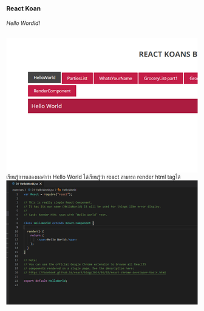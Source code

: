 ### React Koan

###### Hello Wordld!
<img src='./01.png'/>
  เรียนรู้การแสดงผลคำว่า Hello World ได้เรียนรู้ว่า react สามารถ render html tagได้
<img src='./01raw.png'/>
  
